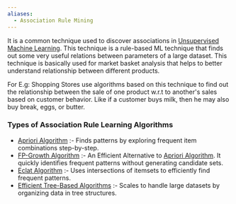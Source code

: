 ```yaml
---
aliases:
  - Association Rule Mining
---
```

It is a common technique used to discover associations in [Unsupervised Machine Learning](../Unsupervised%20Machine%20Learning.md). This technique is a rule-based ML technique that finds out some very useful relations between parameters of a large dataset. This technique is basically used for market basket analysis that helps to better understand relationship between different products. 

For E.g:
Shopping Stores use algorithms based on this technique to find out the relationship between the sale of one product w.r.t to another's sales based on customer behavior. Like if a customer buys milk, then he may also buy break, eggs, or butter.

### Types of Association Rule Learning Algorithms
- [Apriori Algorithm](Apriori%20Algorithm.md) :- Finds patterns by exploring frequent item combinations step-by-step.
- [FP-Growth Algorithm](FP-Growth%20Algorithm.md) :- An Efficient Alternative to [Apriori Algorithm](Apriori%20Algorithm.md). It quickly identifies frequent patterns without generating candidate sets.
- [Eclat Algorithm](Eclat%20Algorithm.md) :- Uses intersections of itemsets to efficiently find frequent patterns. 
- [Efficient Tree-Based Algorithms](Efficient%20Tree-Based%20Algorithms.md) :- Scales to handle large datasets by organizing data in tree structures.